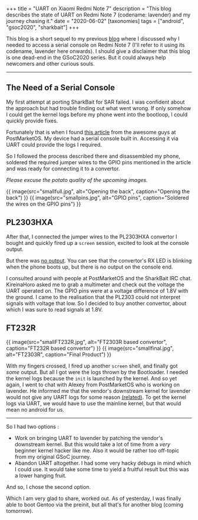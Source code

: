+++
title = "UART on Xiaomi Redmi Note 7"
description = "This blog describes the state of UART on Redmi Note 7 (codename: lavender) and my journey chasing it."
date = "2020-06-02"
[taxonomies]
tags = ["android", "gsoc2020", "sharkbait"]
+++

This blog is a short sequel to my previous [blog](@/android_boot_high_jinks/index.md) where I discussed why I needed to access a serial console on Redmi Note 7 (I'll refer to it using its codename, lavender here onwards). I should give a disclaimer that this blog is one dead-end in the GSoC2020 series. But it could always help newcomers and other curious souls.

---
## The Need of a Serial Console
My first attempt at porting SharkBait for SAR failed. I was confident about the approach but had trouble finding out what went wrong. If only somehow I could get the kernel logs before my phone went into the bootloop, I could quickly provide fixes.

Fortunately that is when I found [this article](https://wiki.postmarketos.org/wiki/Xiaomi_Redmi_Note_7_(xiaomi-lavender)) from the awesome guys at PostMarketOS. My device had a serial console built in. Accessing it via UART could provide the logs I required. 

So I followed the process described there and disassembled my phone, soldered the required jumper wires to the GPIO pins mentioned in the article and was ready for connecting it to a convertor. 

_Please excuse the potato quality of the upcoming images._

{{ image(src="smallfull.jpg", alt="Opening the back", caption="Opening the back") }} 
{{ image(src="smallpins.jpg", alt="GPIO pins", caption="Soldered the wires on the GPIO pins") }}

## PL2303HXA
After that, I connected the jumper wires to the PL2303HXA convertor I bought and quickly fired up a `screen` session, excited to look at the console output.

But there was [no output](https://youtu.be/UGSwtv_PKHE). You can see that the convertor's RX LED is blinking when the phone boots up, but there is no output on the console end.

I consulted around with people at PostMarketOS and the SharkBait IRC chat. KireinaHoro asked me to grab a multimeter and check out the voltage the UART operated on. The GPIO pins were at a voltage difference of 1.8V with the ground. I came to the realisation that the PL2303 could not interpret signals with voltage that low. So I decided to buy another convertor, about which I was sure to read signals at 1.8V.

## FT232R
{{ image(src="smallFT232R.jpg", alt="FT2303R based convertor", caption="FT232R based convertor") }}
{{ image(src="smallfinal.jpg", alt="FT2303R", caption="Final Product") }}

With my fingers crossed, I fired up another `screen` shell, and finally got _some_ output. 
But all I got were the logs thrown by the Bootloader. I needed the kernel logs because the `init` is launched by the kernel. And so yet again, I went to chat with Alexey from PostMarketOS who is working on lavender. He informed me that the vendor's downstream kernel for lavender would not give any UART logs for some reason [(related)](https://github.com/minlexx/android_kernel_xiaomi_lavender/blob/lineage-16.0/arch/arm/boot/dts/qcom/sdm660-pinctrl.dtsi#L69). To get the kernel logs via UART, we would have to use the mainline kernel, but that would mean no android for us.

---

So I had two options :
- Work on bringing UART to lavender by patching the vendor's downstream kernel. But this would take a lot of time from a _very_ beginner kernel hacker like me. Also it would be rather too off-topic from my original GSoC journey.
- Abandon UART altogether. I had some very hacky debugs in mind which I could use. It would take some time to yield a fruitful result but this was a lower hanging fruit.

And so, I chose the second option.

Which I am very glad to share, worked out. As of yesterday, I was finally able to boot Gentoo via the preinit, but all that's for another blog (coming tomorrow).
